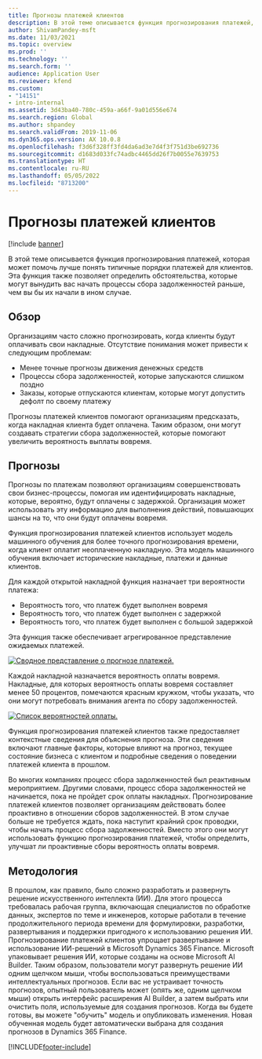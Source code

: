 ```yaml
---
title: Прогнозы платежей клиентов
description: В этой теме описывается функция прогнозирования платежей, которая может помочь лучше понять типичные порядки платежей для клиентов. Эта функция также позволяет определить обстоятельства, которые могут вынудить вас начать процессы сбора задолженностей раньше, чем вы бы их начали в ином случае.
author: ShivamPandey-msft
ms.date: 11/03/2021
ms.topic: overview
ms.prod: ''
ms.technology: ''
ms.search.form: ''
audience: Application User
ms.reviewer: kfend
ms.custom:
- "14151"
- intro-internal
ms.assetid: 3d43ba40-780c-459a-a66f-9a01d556e674
ms.search.region: Global
ms.author: shpandey
ms.search.validFrom: 2019-11-06
ms.dyn365.ops.version: AX 10.0.8
ms.openlocfilehash: f3d6f328ff3fd4da6ad3e7d4f3f751d3be692736
ms.sourcegitcommit: d1683d033fc74adbc4465dd26f7b0055e7639753
ms.translationtype: HT
ms.contentlocale: ru-RU
ms.lasthandoff: 05/05/2022
ms.locfileid: "8713200"
---
```

# <a name="customer-payment-predictions"></a>Прогнозы платежей клиентов

[!include [banner](../includes/banner.md)]

В этой теме описывается функция прогнозирования платежей, которая может помочь лучше понять типичные порядки платежей для клиентов. Эта функция также позволяет определить обстоятельства, которые могут вынудить вас начать процессы сбора задолженностей раньше, чем вы бы их начали в ином случае.

## <a name="overview"></a>Обзор

Организациям часто сложно прогнозировать, когда клиенты будут оплачивать свои накладные. Отсутствие понимания может привести к следующим проблемам:

- Менее точные прогнозы движения денежных средств
- Процессы сбора задолженностей, которые запускаются слишком поздно
- Заказы, которые отпускаются клиентам, которые могут допустить дефолт по своему платежу

Прогнозы платежей клиентов помогают организациям предсказать, когда накладная клиента будет оплачена. Таким образом, они могут создавать стратегии сбора задолженностей, которые помогают увеличить вероятность выплаты вовремя.

## <a name="predictions"></a>Прогнозы

Прогнозы по платежам позволяют организациям совершенствовать свои бизнес-процессы, помогая им идентифицировать накладные, которые, вероятно, будут оплачены с задержкой. Организация может использовать эту информацию для выполнения действий, повышающих шансы на то, что они будут оплачены вовремя.

Функция прогнозирования платежей клиентов использует модель машинного обучения для более точного прогнозирования времени, когда клиент оплатит неоплаченную накладную. Эта модель машинного обучения включает исторические накладные, платежи и данные клиентов.

Для каждой открытой накладной функция назначает три вероятности платежа:

- Вероятность того, что платеж будет выполнен вовремя
- Вероятность того, что платеж будет выполнен с задержкой
- Вероятность того, что платеж будет выполнен с большой задержкой

Эта функция также обеспечивает агрегированное представление ожидаемых платежей.

[![Сводное представление о прогнозе платежей.](./media/graphic-payment-reports.png)](./media/graphic-payment-reports.png)

Каждой накладной назначается вероятность оплаты вовремя. Накладные, для которых вероятность оплаты вовремя составляет менее 50 процентов, помечаются красным кружком, чтобы указать, что они могут потребовать внимания агента по сбору задолженностей.

[![Список вероятностей оплаты.](./media/customer-pymnt-probability-list.png)](./media/customer-pymnt-probability-list.png)

Функция прогнозирования платежей клиентов также предоставляет контекстные сведения для объяснения прогноза. Эти сведения включают главные факторы, которые влияют на прогноз, текущее состояние бизнеса с клиентом и подробные сведения о поведении платежей клиента в прошлом.

Во многих компаниях процесс сбора задолженностей был реактивным мероприятием. Другими словами, процесс сбора задолженностей не начинается, пока не пройдет срок оплаты накладных. Прогнозирование платежей клиентов позволяет организациям действовать более проактивно в отношении сборов задолженностей. В этом случае больше не требуется ждать, пока наступит крайний срок проводки, чтобы начать процесс сбора задолженностей. Вместо этого они могут использовать функцию прогнозирования платежей, чтобы определить, улучшат ли проактивные сборы вероятность оплаты вовремя.

## <a name="methodology"></a>Методология

В прошлом, как правило, было сложно разработать и развернуть решение искусственного интеллекта (ИИ). Для этого процесса требовалась рабочая группа, включающая специалистов по обработке данных, экспертов по теме и инженеров, которые работали в течение продолжительного периода времени для формулировки, разработки, развертывания и поддержки пригодного к использованию решения ИИ. Прогнозирование платежей клиентов упрощает развертывание и использование ИИ-решений в Microsoft Dynamics 365 Finance. Microsoft упаковывает решения ИИ, которые созданы на основе Microsoft AI Builder. Таким образом, пользователи могут развернуть решение ИИ одним щелчком мыши, чтобы воспользоваться преимуществами интеллектуальных прогнозов. Если вас не устраивает точность прогнозов, опытный пользователь может (опять же, одним щелчком мыши) открыть интерфейс расширения AI Builder, а затем выбрать или очистить поля, используемые для создания прогнозов. Когда вы будете готовы, вы можете "обучить" модель и опубликовать изменения. Новая обученная модель будет автоматически выбрана для создания прогнозов в Dynamics 365 Finance.

[!INCLUDE[footer-include](../../includes/footer-banner.md)]
